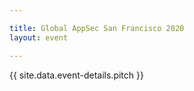 ```yaml
---

title: Global AppSec San Francisco 2020
layout: event

---
```


<!-- rebuild 25 -->

{{ site.data.event-details.pitch }}



